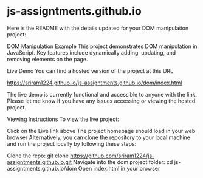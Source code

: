 # js-assigntments.github.io
Here is the README with the details updated for your DOM manipulation project:

DOM Manipulation Example
This project demonstrates DOM manipulation in JavaScript. Key features include dynamically adding, updating, and removing elements on the page.

Live Demo
You can find a hosted version of the project at this URL:

https://sriram1224.github.io/js-assigntments.github.io/dom/index.html

The live demo is currently functional and accessible to anyone with the link. Please let me know if you have any issues accessing or viewing the hosted project.

Viewing Instructions
To view the live project:

Click on the Live link above
The project homepage should load in your web browser
Alternatively, you can clone the repository to your local machine and run the project locally by following these steps:

Clone the repo: git clone https://github.com/sriram1224/js-assigntments.github.io.git
Navigate into the dom project folder: cd js-assigntments.github.io/dom
Open index.html in your browser


